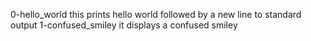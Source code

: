 0-hello_world this prints hello world followed by a new line to standard output
1-confused_smiley it displays a confused smiley
